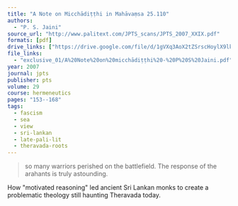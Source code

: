 ```yaml
---
title: "A Note on Micchādiṭṭhi in Mahāvaṃsa 25.110"
authors:
  - "P. S. Jaini"
source_url: "http://www.palitext.com/JPTS_scans/JPTS_2007_XXIX.pdf"
formats: [pdf]
drive_links: ["https://drive.google.com/file/d/1gVXq3AoX2tZSrscHoylX9lkUAWK_hJar/view?usp=drivesdk"]
file_links:
  - "exclusive_01/A%20Note%20on%20micchādiṭṭhi%20-%20P%20S%20Jaini.pdf"
year: 2007
journal: jpts
publisher: pts
volume: 29
course: hermeneutics
pages: "153--168"
tags:
  - fascism
  - sea
  - view
  - sri-lankan
  - late-pali-lit
  - theravada-roots
---
```


> so many warriors perished on the battlefield. The response of the arahants is truly astounding.

How "motivated reasoning" led ancient Sri Lankan monks to create a problematic theology still haunting Theravada today.
  